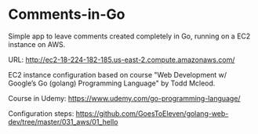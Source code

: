 # Comments-in-Go

Simple app to leave comments created completely in Go, running on a EC2 instance on AWS.

URL: http://ec2-18-224-182-185.us-east-2.compute.amazonaws.com/

EC2 instance configuration based on course "Web Development w/ Google’s Go (golang) Programming Language" by Todd Mcleod.

Course in Udemy: https://www.udemy.com/go-programming-language/

Configuration steps: https://github.com/GoesToEleven/golang-web-dev/tree/master/031_aws/01_hello

